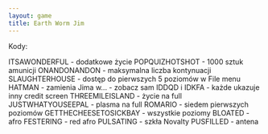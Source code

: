 ```yaml
---
layout: game
title: Earth Worm Jim
---
```


Kody:

ITSAWONDERFUL 		- dodatkowe życie
POPQUIZHOTSHOT 	- 1000 sztuk amunicji
ONANDONANDON 		- maksymalna liczba 
kontynuacji
SLAUGHTERHOUSE 	- dostęp do pierwszych 5 poziomów w 
File 
			  menu
HATMAN 			- zamienia Jima w... - zobacz 
sam
IDDQD i IDKFA 		- każde ukazuje inny credit screen
THREEMILEISLAND 		- życie na full
JUSTWHATYOUSEEPAL 	- plasma na full
ROMARIO 		- siedem pierwszych poziomów
GETTHECHEESETOSICKBAY	- wszystkie poziomy
BLOATED 		- afro
FESTERING 		- red afro
PULSATING 		- szkła Novalty
PUSFILLED 		- antena

